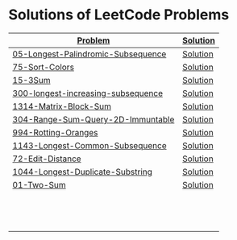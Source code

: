 # Solutions of LeetCode Problems

| [Problem](https://leetcode.com/problemset/all/)                                                     | [Solution](https://github.com/SirZeck/LeetCode-Solutions)                                                      |
| --------------------------------------------------------------------------------------------------- | -------------------------------------------------------------------------------------------------------------- |
| [05-Longest-Palindromic-Subsequence](https://leetcode.com/problems/longest-palindromic-substring/)  | [Solution](https://github.com/SirZeck/LeetCode-Solutions/blob/main/cpp/05-Longest-Palindromic-Subsequence.cpp) |
| [75-Sort-Colors](https://leetcode.com/problems/sort-colors/)                                        | [Solution](https://github.com/SirZeck/LeetCode-Solutions/blob/main/cpp/75-Sort-Colors.cpp)                     |
| [15-3Sum](https://leetcode.com/problems/3sum/)                                                      | [Solution](https://github.com/SirZeck/LeetCode-Solutions/blob/main/cpp/15-3Sum.cpp)                            |
| [300-longest-increasing-subsequence](https://leetcode.com/problems/longest-increasing-subsequence/) | [Solution](https://github.com/SirZeck/LeetCode-Solutions/blob/main/cpp/300-Longest-Increasing-Subsequence.cpp) |
| [1314-Matrix-Block-Sum](https://leetcode.com/problems/matrix-block-sum/)                            | [Solution](https://github.com/SirZeck/LeetCode-Solutions/blob/main/cpp/1314-Matrix-Block-Sum.cpp)              |
| [304-Range-Sum-Query-2D-Immuntable](https://leetcode.com/problems/range-sum-query-2d-immutable/)    | [Solution](https://github.com/SirZeck/LeetCode-Solutions/blob/main/cpp/304-Range-Sum-Query-2D-Immuntable.cpp)  |
| [994-Rotting-Oranges](https://leetcode.com/problems/rotting-oranges/)                               | [Solution](https://github.com/SirZeck/LeetCode-Solutions/blob/main/cpp/994-Rotting-Oranges.cpp)                |
| [1143-Longest-Common-Subsequence](https://leetcode.com/problems/longest-common-subsequence/)        | [Solution](https://github.com/SirZeck/LeetCode-Solutions/blob/main/cpp/1143-Longest-Common-Subsequence.cpp)    |
| [72-Edit-Distance](https://leetcode.com/problems/edit-distance/)                                    | [Solution](https://github.com/SirZeck/LeetCode-Solutions/blob/main/cpp/72-Edit-Distance.cpp)                   |
| [1044-Longest-Duplicate-Substring](https://leetcode.com/problems/longest-duplicate-substring/)      | [Solution](https://github.com/SirZeck/LeetCode-Solutions/blob/main/cpp/1044-Longest-Duplicate-Substring.cpp)   |
| [01-Two-Sum](https://leetcode.com/problems/two-sum/)                                                | [Solution](https://github.com/SirZeck/LeetCode-Solutions/blob/main/cpp/01-Two-Sum.cpp)                         |
| []()                                                                                                | []()                                                                                                           |
| []()                                                                                                | []()                                                                                                           |
| []()                                                                                                | []()                                                                                                           |
| []()                                                                                                | []()                                                                                                           |
| []()                                                                                                | []()                                                                                                           |
| []()                                                                                                | []()                                                                                                           |
| []()                                                                                                | []()                                                                                                           |
| []()                                                                                                | []()                                                                                                           |
| []()                                                                                                | []()                                                                                                           |
| []()                                                                                                | []()                                                                                                           |
| []()                                                                                                | []()                                                                                                           |
| []()                                                                                                | []()                                                                                                           |
| []()                                                                                                | []()                                                                                                           |
